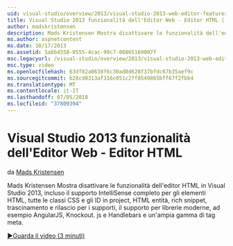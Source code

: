 ```yaml
---
uid: visual-studio/overview/2013/visual-studio-2013-web-editor-features-html-editor
title: Visual Studio 2013 funzionalità dell'Editor Web - Editor HTML | Microsoft Docs
author: madskristensen
description: Mads Kristensen Mostra disattivare le funzionalità dell'editor HTML in Visual Studio 2013, incluso il supporto IntelliSense completo per gli elementi HTML, tutte le classi CSS e gli ID del progetto...
ms.author: aspnetcontent
ms.date: 10/17/2013
ms.assetid: 5a6b4558-0555-4cac-99c7-06865169007f
msc.legacyurl: /visual-studio/overview/2013/visual-studio-2013-web-editor-features-html-editor
msc.type: video
ms.openlocfilehash: 63df82a0638f6c30ad8d628f37bfdc67b35aef9c
ms.sourcegitcommit: b28cd0313af316c051c2ff8549865bff67f2fbb4
ms.translationtype: MT
ms.contentlocale: it-IT
ms.lasthandoff: 07/05/2018
ms.locfileid: "37809394"
---
```

<a name="visual-studio-2013-web-editor-features---html-editor"></a>Visual Studio 2013 funzionalità dell'Editor Web - Editor HTML
====================
da [Mads Kristensen](https://github.com/madskristensen)

Mads Kristensen Mostra disattivare le funzionalità dell'editor HTML in Visual Studio 2013, incluso il supporto IntelliSense completo per gli elementi HTML, tutte le classi CSS e gli ID in project, HTML entità, rich snippet, trascinamento e rilascio per i supporti, il supporto per librerie moderne, ad esempio AngularJS, Knockout. js e Handlebars e un'ampia gamma di tag meta.

[&#9654;Guarda il video (3 minuti)](https://channel9.msdn.com/Blogs/ASP-NET-Site-Videos/visual-studio-2013-web-editor-features-html-editor)
